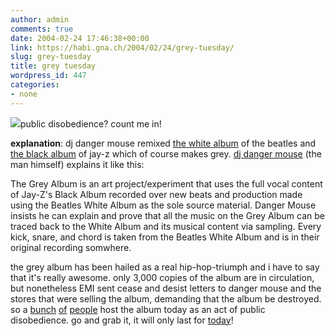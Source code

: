 ```yaml
---
author: admin
comments: true
date: 2004-02-24 17:46:38+00:00
link: https://habi.gna.ch/2004/02/24/grey-tuesday/
slug: grey-tuesday
title: grey tuesday
wordpress_id: 447
categories:
- none
---
```


[![](https://habi.gna.ch/blog/images/greyalbum-tm.jpg)](https://habi.gna.ch/blog/images/greyalbum.jpg)public disobedience?
count me in!

**explanation**: dj danger mouse remixed [the white album](http://www.allmusic.com/cg/amg.dll?p=amg&uid=UIDSUB040402241352592746&sql=Ajxkxikp6bbo9) of the beatles and [the black album](http://www.allmusic.com/cg/amg.dll?p=amg&uid=UIDSUB040402241353523017&sql=A8vaxlfjeacqq) of jay-z which of course makes grey.
[dj danger mouse](http://www.djdangermouse.com/) (the man himself) explains it like this:

The Grey Album is an art project/experiment that uses the full vocal 
content of Jay-Z's Black Album recorded over new beats and production 
made using the Beatles White Album as the sole source material. 
Danger Mouse insists he can explain and prove that all the music 
on the Grey Album can be traced back to the White Album and its 
musical content via sampling. Every kick, snare, and chord is taken 
from the Beatles White Album and is in their original recording somwhere. 

the grey album has been hailed as a real hip-hop-triumph and i have to say that it's really awesome. only 3,000 copies of the album are in circulation, but nonetheless EMI sent cease and desist letters to danger mouse and the stores that were selling the album, demanding that the album be destroyed. so a [bunch](http://www.illegal-art.org/audio/grey.html) [of](http://www.downhillbattle.org/) [people](http://www.web-laun.ch/djDangerMouse/index.html) host the album today as an act of public disobedience.
go and grab it, it will only last for [today](http://www.greytuesday.org/)!
